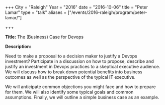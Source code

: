 +++ 
City = "Raleigh" 
Year = "2016" 
date = "2016-10-06" 
title = "Peter Lamar" 
type = "talk" 
aliases = ["/events/2016-raleigh/program/peter-lamar/"]

+++
<div class="span-15  ">
  <div class="span-15  last ">
  <p><strong>Title:</strong>
The (Business) Case for Devops
</p>

<p><strong>Description:</strong></p>
<p>Need to make a proposal to a decision maker to justify a Devops investment? Participate in a discussion on how to propose, describe and justify an investment in Devops practices to a skeptical executive audience. We will discuss how to break down potential benefits into business outcomes as well as the perspective of the typical IT executive. 
</p><p>
We will anticipate common objections you might face and how to prepare for them. We will also identify some typical goals and common assumptions. Finally, we will outline a simple business case as an example. 
</p>

  </div>
</div>
